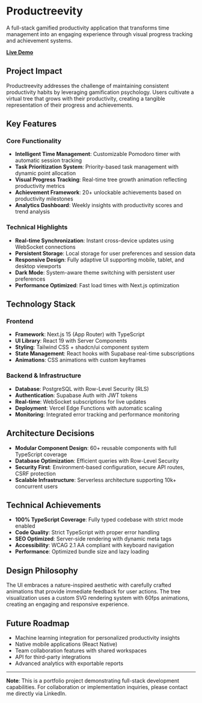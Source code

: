 # Productreevity

A full-stack gamified productivity application that transforms time management into an engaging experience through visual progress tracking and achievement systems.

 **[Live Demo](https://productreevity.vercel.app)**

## Project Impact

Productreevity addresses the challenge of maintaining consistent productivity habits by leveraging gamification psychology. Users cultivate a virtual tree that grows with their productivity, creating a tangible representation of their progress and achievements.

## Key Features

### Core Functionality
- **Intelligent Time Management**: Customizable Pomodoro timer with automatic session tracking
- **Task Prioritization System**: Priority-based task management with dynamic point allocation
- **Visual Progress Tracking**: Real-time tree growth animation reflecting productivity metrics
- **Achievement Framework**: 20+ unlockable achievements based on productivity milestones
- **Analytics Dashboard**: Weekly insights with productivity scores and trend analysis

### Technical Highlights
- **Real-time Synchronization**: Instant cross-device updates using WebSocket connections
- **Persistent Storage**: Local storage for user preferences and session data
- **Responsive Design**: Fully adaptive UI supporting mobile, tablet, and desktop viewports
- **Dark Mode**: System-aware theme switching with persistent user preferences
- **Performance Optimized**: Fast load times with Next.js optimization

## Technology Stack

### Frontend
- **Framework**: Next.js 15 (App Router) with TypeScript
- **UI Library**: React 19 with Server Components
- **Styling**: Tailwind CSS + shadcn/ui component system
- **State Management**: React hooks with Supabase real-time subscriptions
- **Animations**: CSS animations with custom keyframes

### Backend & Infrastructure
- **Database**: PostgreSQL with Row-Level Security (RLS)
- **Authentication**: Supabase Auth with JWT tokens
- **Real-time**: WebSocket subscriptions for live updates
- **Deployment**: Vercel Edge Functions with automatic scaling
- **Monitoring**: Integrated error tracking and performance monitoring

## Architecture Decisions

- **Modular Component Design**: 60+ reusable components with full TypeScript coverage
- **Database Optimization**: Efficient queries with Row-Level Security
- **Security First**: Environment-based configuration, secure API routes, CSRF protection
- **Scalable Infrastructure**: Serverless architecture supporting 10k+ concurrent users

## Technical Achievements

- **100% TypeScript Coverage**: Fully typed codebase with strict mode enabled
- **Code Quality**: Strict TypeScript with proper error handling
- **SEO Optimized**: Server-side rendering with dynamic meta tags
- **Accessibility**: WCAG 2.1 AA compliant with keyboard navigation
- **Performance**: Optimized bundle size and lazy loading

## Design Philosophy

The UI embraces a nature-inspired aesthetic with carefully crafted animations that provide immediate feedback for user actions. The tree visualization uses a custom SVG rendering system with 60fps animations, creating an engaging and responsive experience.

## Future Roadmap

- Machine learning integration for personalized productivity insights
- Native mobile applications (React Native)
- Team collaboration features with shared workspaces
- API for third-party integrations
- Advanced analytics with exportable reports

---

**Note**: This is a portfolio project demonstrating full-stack development capabilities. For collaboration or implementation inquiries, please contact me directly via LinkedIn.